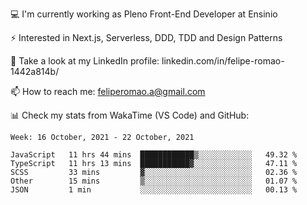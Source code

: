 💻 I'm currently working as Pleno Front-End Developer at Ensinio

⚡ Interested in Next.js, Serverless, DDD, TDD and Design Patterns

👥 Take a look at my LinkedIn profile: linkedin.com/in/felipe-romao-1442a814b/

📫 How to reach me: feliperomao.a@gmail.com

📊 Check my stats from WakaTime (VS Code) and GitHub:

<!--START_SECTION:waka-->
```text
Week: 16 October, 2021 - 22 October, 2021

JavaScript   11 hrs 44 mins  ████████████▒░░░░░░░░░░░░   49.32 % 
TypeScript   11 hrs 13 mins  ███████████▓░░░░░░░░░░░░░   47.11 % 
SCSS         33 mins         ▓░░░░░░░░░░░░░░░░░░░░░░░░   02.36 % 
Other        15 mins         ▒░░░░░░░░░░░░░░░░░░░░░░░░   01.07 % 
JSON         1 min           ░░░░░░░░░░░░░░░░░░░░░░░░░   00.13 % 
```
<!--END_SECTION:waka-->
